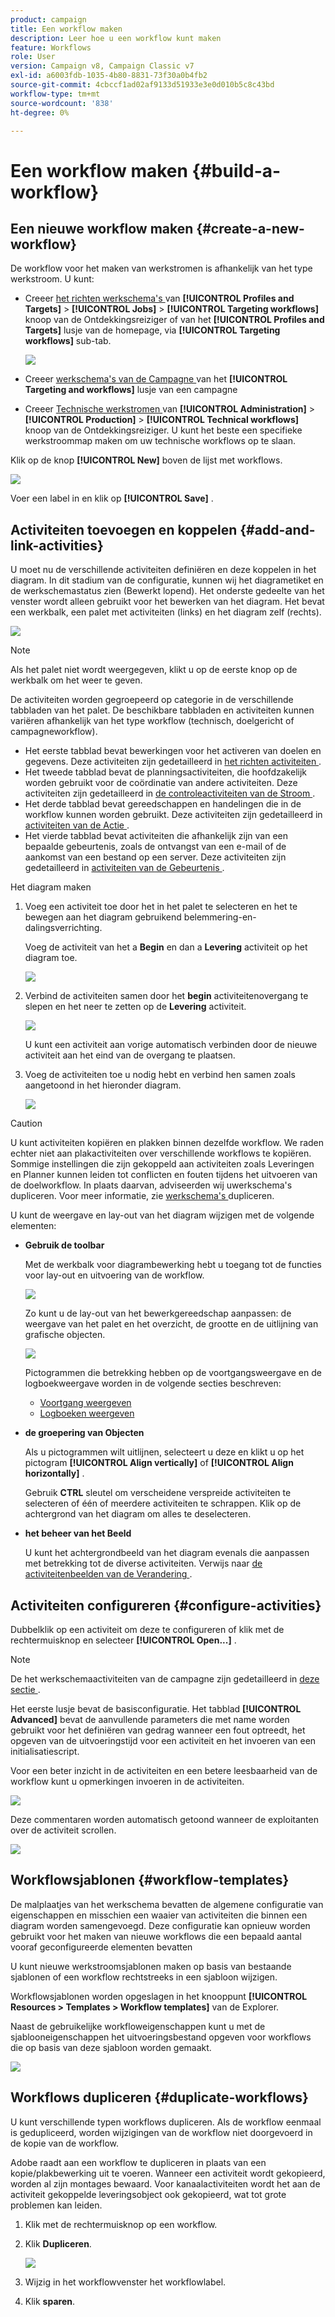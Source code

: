 ```yaml
---
product: campaign
title: Een workflow maken
description: Leer hoe u een workflow kunt maken
feature: Workflows
role: User
version: Campaign v8, Campaign Classic v7
exl-id: a6003fdb-1035-4b80-8831-73f30a0b4fb2
source-git-commit: 4cbccf1ad02af9133d51933e3e0d010b5c8c43bd
workflow-type: tm+mt
source-wordcount: '838'
ht-degree: 0%

---
```


# Een workflow maken {#build-a-workflow}

## Een nieuwe workflow maken {#create-a-new-workflow}

De workflow voor het maken van werkstromen is afhankelijk van het type werkstroom. U kunt:

* Creeer [ het richten werkschema&#39;s ](#targeting-workflows) van **[!UICONTROL Profiles and Targets]** > **[!UICONTROL Jobs]** > **[!UICONTROL Targeting workflows]** knoop van de Ontdekkingsreiziger of van het **[!UICONTROL Profiles and Targets]** lusje van de homepage, via **[!UICONTROL Targeting workflows]** sub-tab.

  ![](assets/create-targeting-wf.png)

* Creeer [ werkschema&#39;s van de Campagne ](#campaign-workflows) van het **[!UICONTROL Targeting and workflows]** lusje van een campagne

* Creeer [ Technische werkstromen ](#technical-workflows) van **[!UICONTROL Administration]** > **[!UICONTROL Production]** > **[!UICONTROL Technical workflows]** knoop van de Ontdekkingsreiziger. U kunt het beste een specifieke werkstroommap maken om uw technische workflows op te slaan.

Klik op de knop **[!UICONTROL New]** boven de lijst met workflows.

![](assets/create_a_wf_icon.png)

Voer een label in en klik op **[!UICONTROL Save]** .

## Activiteiten toevoegen en koppelen {#add-and-link-activities}

U moet nu de verschillende activiteiten definiëren en deze koppelen in het diagram. In dit stadium van de configuratie, kunnen wij het diagrametiket en de werkschemastatus zien (Bewerkt lopend). Het onderste gedeelte van het venster wordt alleen gebruikt voor het bewerken van het diagram. Het bevat een werkbalk, een palet met activiteiten (links) en het diagram zelf (rechts).

![](assets/new-workflow-2.png)

>[!NOTE]
>
>Als het palet niet wordt weergegeven, klikt u op de eerste knop op de werkbalk om het weer te geven.

De activiteiten worden gegroepeerd op categorie in de verschillende tabbladen van het palet. De beschikbare tabbladen en activiteiten kunnen variëren afhankelijk van het type workflow (technisch, doelgericht of campagneworkflow).

* Het eerste tabblad bevat bewerkingen voor het activeren van doelen en gegevens. Deze activiteiten zijn gedetailleerd in [ het richten activiteiten ](targeting-activities.md).
* Het tweede tabblad bevat de planningsactiviteiten, die hoofdzakelijk worden gebruikt voor de coördinatie van andere activiteiten. Deze activiteiten zijn gedetailleerd in [ de controleactiviteiten van de Stroom ](flow-control-activities.md).
* Het derde tabblad bevat gereedschappen en handelingen die in de workflow kunnen worden gebruikt. Deze activiteiten zijn gedetailleerd in [ activiteiten van de Actie ](action-activities.md).
* Het vierde tabblad bevat activiteiten die afhankelijk zijn van een bepaalde gebeurtenis, zoals de ontvangst van een e-mail of de aankomst van een bestand op een server. Deze activiteiten zijn gedetailleerd in [ activiteiten van de Gebeurtenis ](event-activities.md).

Het diagram maken

1. Voeg een activiteit toe door het in het palet te selecteren en het te bewegen aan het diagram gebruikend belemmering-en-dalingsverrichting.

   Voeg de activiteit van het a **Begin** en dan a **Levering** activiteit op het diagram toe.

   ![](assets/new-workflow-3.png)

1. Verbind de activiteiten samen door het **begin** activiteitenovergang te slepen en het neer te zetten op de **Levering** activiteit.

   ![](assets/new-workflow-4.png)

   U kunt een activiteit aan vorige automatisch verbinden door de nieuwe activiteit aan het eind van de overgang te plaatsen.

1. Voeg de activiteiten toe u nodig hebt en verbind hen samen zoals aangetoond in het hieronder diagram.

   ![](assets/new-workflow-5.png)

>[!CAUTION]
>
>U kunt activiteiten kopiëren en plakken binnen dezelfde workflow. We raden echter niet aan plakactiviteiten over verschillende workflows te kopiëren. Sommige instellingen die zijn gekoppeld aan activiteiten zoals Leveringen en Planner kunnen leiden tot conflicten en fouten tijdens het uitvoeren van de doelworkflow. In plaats daarvan, adviseerden wij u **&#x200B;**&#x200B;werkschema&#39;s dupliceren. Voor meer informatie, zie [ werkschema&#39;s ](#duplicate-workflows) dupliceren.

U kunt de weergave en lay-out van het diagram wijzigen met de volgende elementen:

* **Gebruik de toolbar**

  Met de werkbalk voor diagrambewerking hebt u toegang tot de functies voor lay-out en uitvoering van de workflow.

  ![](assets/wf-toolbar.png)

  Zo kunt u de lay-out van het bewerkgereedschap aanpassen: de weergave van het palet en het overzicht, de grootte en de uitlijning van grafische objecten.

  ![](assets/s_user_segmentation_toolbar.png)

  Pictogrammen die betrekking hebben op de voortgangsweergave en de logboekweergave worden in de volgende secties beschreven:

   * [Voortgang weergeven](monitor-workflow-execution.md#displaying-progress)
   * [Logboeken weergeven](monitor-workflow-execution.md#displaying-logs)

* **de groepering van Objecten**

  Als u pictogrammen wilt uitlijnen, selecteert u deze en klikt u op het pictogram **[!UICONTROL Align vertically]** of **[!UICONTROL Align horizontally]** .

  Gebruik **CTRL** sleutel om verscheidene verspreide activiteiten te selecteren of één of meerdere activiteiten te schrappen. Klik op de achtergrond van het diagram om alles te deselecteren.

* **het beheer van het Beeld**

  U kunt het achtergrondbeeld van het diagram evenals die aanpassen met betrekking tot de diverse activiteiten. Verwijs naar [ de activiteitenbeelden van de Verandering ](change-activity-images.md).

## Activiteiten configureren {#configure-activities}

Dubbelklik op een activiteit om deze te configureren of klik met de rechtermuisknop en selecteer **[!UICONTROL Open...]** .

>[!NOTE]
>
>De het werkschemaactiviteiten van de campagne zijn gedetailleerd in [ deze sectie ](activities.md).

Het eerste lusje bevat de basisconfiguratie. Het tabblad **[!UICONTROL Advanced]** bevat de aanvullende parameters die met name worden gebruikt voor het definiëren van gedrag wanneer een fout optreedt, het opgeven van de uitvoeringstijd voor een activiteit en het invoeren van een initialisatiescript.

Voor een beter inzicht in de activiteiten en een betere leesbaarheid van de workflow kunt u opmerkingen invoeren in de activiteiten.

![](assets/example1-comment.png)

Deze commentaren worden automatisch getoond wanneer de exploitanten over de activiteit scrollen.

![](assets/example2-comment.png)


## Workflowsjablonen {#workflow-templates}

De malplaatjes van het werkschema bevatten de algemene configuratie van eigenschappen en misschien een waaier van activiteiten die binnen een diagram worden samengevoegd. Deze configuratie kan opnieuw worden gebruikt voor het maken van nieuwe workflows die een bepaald aantal vooraf geconfigureerde elementen bevatten

U kunt nieuwe werkstroomsjablonen maken op basis van bestaande sjablonen of een workflow rechtstreeks in een sjabloon wijzigen.

Workflowsjablonen worden opgeslagen in het knooppunt **[!UICONTROL Resources > Templates > Workflow templates]** van de Explorer.

Naast de gebruikelijke workfloweigenschappen kunt u met de sjablooneigenschappen het uitvoeringsbestand opgeven voor workflows die op basis van deze sjabloon worden gemaakt.

![](assets/wf-template-properties.png)

## Workflows dupliceren {#duplicate-workflows}

U kunt verschillende typen workflows dupliceren. Als de workflow eenmaal is gedupliceerd, worden wijzigingen van de workflow niet doorgevoerd in de kopie van de workflow.

Adobe raadt aan een workflow te dupliceren in plaats van een kopie/plakbewerking uit te voeren. Wanneer een activiteit wordt gekopieerd, worden al zijn montages bewaard. Voor kanaalactiviteiten wordt het aan de activiteit gekoppelde leveringsobject ook gekopieerd, wat tot grote problemen kan leiden.

1. Klik met de rechtermuisknop op een workflow.
1. Klik **Dupliceren**.

   ![](assets/duplicate-workflows.png)

1. Wijzig in het workflowvenster het workflowlabel.
1. Klik **sparen**.

